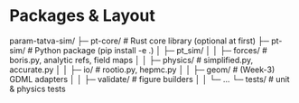 # Packages & Layout

param-tatva-sim/
├─ pt-core/ # Rust core library (optional at first)
├─ pt-sim/ # Python package (pip install -e .)
│ ├─ pt_sim/
│ │ ├─ forces/ # boris.py, analytic refs, field maps
│ │ ├─ physics/ # simplified.py, accurate.py
│ │ ├─ io/ # rootio.py, hepmc.py
│ │ ├─ geom/ # (Week-3) GDML adapters
│ │ ├─ validate/ # figure builders
│ │ └─ ...
└─ tests/ # unit & physics tests